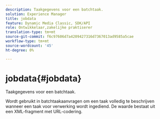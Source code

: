 ```yaml
---
description: Taakgegevens voor een batchtaak.
solution: Experience Manager
title: jobdata
feature: Dynamic Media Classic, SDK/API
role: Ontwikkelaar,zakelijke praktiserer
translation-type: tm+mt
source-git-commit: f6c97606d7a4209427316d7367013ad9585a5cae
workflow-type: tm+mt
source-wordcount: '45'
ht-degree: 0%

---
```



# jobdata{#jobdata}

Taakgegevens voor een batchtaak.

Wordt gebruikt in batchtaakaanvragen om een taak volledig te beschrijven wanneer een taak voor verwerking wordt ingediend. De waarde bestaat uit een XML-fragment met URL-codering.
